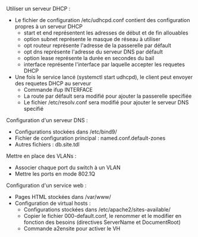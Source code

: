 Utiliser un serveur DHCP :
 - Le fichier de configuration /etc/udhcpd.conf contient des configuration propres à un serveur DHCP
    - start et end représentent les adresses de début et de fin allouables
    - option subnet représente le masque de réseau à utiliser
    - opt routeur représente l'adresse de la passerelle par défault
    - opt dns représente l'adresse du serveur DNS par défault
    - option lease représente la durée en secondes du bail
    - interface représente l'interface par laquelle accepter les requetes DHCP
- Une fois le service lancé (systemctl start udhcpd), le client peut envoyer des requetes DHCP au serveur
    - Commande ifup INTERFACE
    - La route par défault sera modifié pour ajouter la passerelle specifiée
    - Le fichier /etc/resolv.conf sera modifié pour ajouter le serveur DNS specifié

Configuration d'un serveur DNS :
- Configurations stockées dans /etc/bind9/
- Fichier de configuration principal : named.conf.default-zones
- Autres fichiers : db.site.tdl


Mettre en place des VLANs :
- Associer chaque port du switch à un VLAN
- Mettre les ports en mode 802.1Q

Configuration d'un service web :
- Pages HTML stockées dans /var/www/
- Configuration de virtual hosts :
	- Configurations stockées dans /etc/apache2/sites-available/
	- Copier le fichier 000-default.conf, le renommer et le modifier en fonction des besoins (directives ServerName et DocumentRoot)
	- Commande a2ensite pour activer le VH